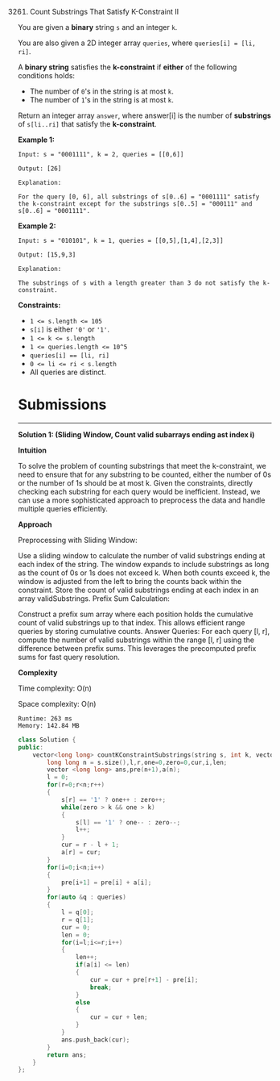 3261. Count Substrings That Satisfy K-Constraint II

You are given a **binary** string `s` and an integer `k`.

You are also given a 2D integer array `queries`, where `queries[i] = [li, ri]`.

A **binary string** satisfies the **k-constraint** if **either** of the following conditions holds:

* The number of `0`'s in the string is at most `k`.
* The number of `1`'s in the string is at most `k`.

Return an integer array `answer`, where answer[i] is the number of **substrings** of `s[li..ri]` that satisfy the **k-constraint**.

 

**Example 1:**
```
Input: s = "0001111", k = 2, queries = [[0,6]]

Output: [26]

Explanation:

For the query [0, 6], all substrings of s[0..6] = "0001111" satisfy the k-constraint except for the substrings s[0..5] = "000111" and s[0..6] = "0001111".
```

**Example 2:**
```
Input: s = "010101", k = 1, queries = [[0,5],[1,4],[2,3]]

Output: [15,9,3]

Explanation:

The substrings of s with a length greater than 3 do not satisfy the k-constraint.
```
 

**Constraints:**

* `1 <= s.length <= 105`
* `s[i]` is either `'0'` or `'1'`.
* `1 <= k <= s.length`
* `1 <= queries.length <= 10^5`
* `queries[i] == [li, ri]`
* `0 <= li <= ri < s.length`
* All queries are distinct.

# Submissions
---
**Solution 1: (Sliding Window, Count valid subarrays ending ast index i)**

__Intuition__

To solve the problem of counting substrings that meet the k-constraint, we need to ensure that for any substring to be counted, either the number of 0s or the number of 1s should be at most k. Given the constraints, directly checking each substring for each query would be inefficient. Instead, we can use a more sophisticated approach to preprocess the data and handle multiple queries efficiently.

__Approach__

Preprocessing with Sliding Window:

Use a sliding window to calculate the number of valid substrings ending at each index of the string. The window expands to include substrings as long as the count of 0s or 1s does not exceed k. When both counts exceed k, the window is adjusted from the left to bring the counts back within the constraint.
Store the count of valid substrings ending at each index in an array validSubstrings.
Prefix Sum Calculation:

Construct a prefix sum array where each position holds the cumulative count of valid substrings up to that index. This allows efficient range queries by storing cumulative counts.
Answer Queries:
For each query [l, r], compute the number of valid substrings within the range [l, r] using the difference between prefix sums. This leverages the precomputed prefix sums for fast query resolution.

__Complexity__

Time complexity:
O(n)

Space complexity:
O(n)

```
Runtime: 263 ms
Memory: 142.84 MB
```
```c++
class Solution {
public:
    vector<long long> countKConstraintSubstrings(string s, int k, vector<vector<int>>& queries) {
        long long n = s.size(),l,r,one=0,zero=0,cur,i,len;
        vector <long long> ans,pre(n+1),a(n);
        l = 0;
        for(r=0;r<n;r++)
        {
            s[r] == '1' ? one++ : zero++;
            while(zero > k && one > k)
            {
                s[l] == '1' ? one-- : zero--;
                l++;
            }
            cur = r - l + 1;
            a[r] = cur;
        }
        for(i=0;i<n;i++)
        {
            pre[i+1] = pre[i] + a[i];
        }
        for(auto &q : queries)
        {
            l = q[0];
            r = q[1];
            cur = 0;
            len = 0;
            for(i=l;i<=r;i++)
            {
                len++;
                if(a[i] <= len)
                {
                    cur = cur + pre[r+1] - pre[i];
                    break;
                }
                else
                {
                    cur = cur + len;
                }
            }
            ans.push_back(cur);
        }
        return ans;
    }
};
```
